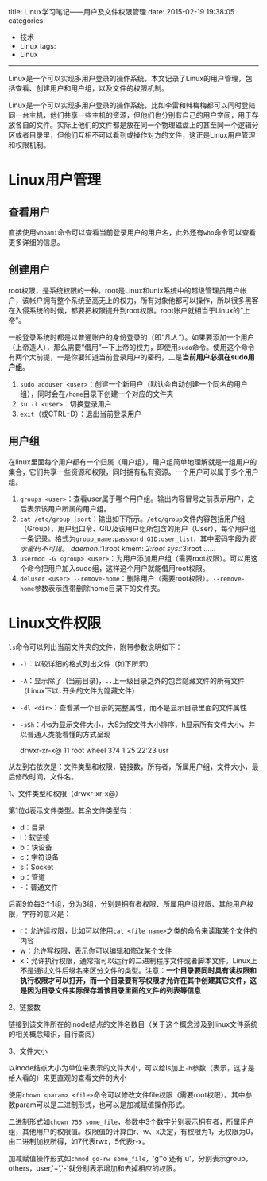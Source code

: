 title: Linux学习笔记——用户及文件权限管理
date: 2015-02-19 19:38:05
categories:
- 技术
- Linux
tags:
- Linux
---
Linux是一个可以实现多用户登录的操作系统，本文记录了Linux的用户管理，包括查看、创建用户和用户组，以及文件的权限机制。

<!-- more -->

Linux是一个可以实现多用户登录的操作系统，比如李雷和韩梅梅都可以同时登陆同一台主机，他们共享一些主机的资源，但他们也分别有自己的用户空间，用于存放各自的文件。实际上他们的文件都是放在同一个物理磁盘上的甚至同一个逻辑分区或者目录里，但他们互相不可以看到或操作对方的文件，这正是Linux用户管理和权限机制。

# Linux用户管理

## 查看用户

直接使用`whoami`命令可以查看当前登录用户的用户名，此外还有`who`命令可以查看更多详细的信息。

## 创建用户

root权限，是系统权限的一种。root是Linux和unix系统中的超级管理员用户帐户，该帐户拥有整个系统至高无上的权力，所有对象他都可以操作，所以很多黑客在入侵系统的时候，都要把权限提升到root权限。root账户就相当于Linux的“上帝”。

一般登录系统时都是以普通账户的身份登录的（即“凡人”）。如果要添加一个用户（上帝造人），那么需要“借用”一下上帝的权力，即使用`sudo`命令。使用这个命令有两个大前提，一是你要知道当前登录用户的密码，二是**当前用户必须在sudo用户组**。

1. `sudo adduser <user>`：创建一个新用户（默认会自动创建一个同名的用户组），同时会在`/home`目录下创建一个对应的文件夹
2. `su -l <user>`：切换登录用户
3. `exit`（或CTRL+D）：退出当前登录用户

## 用户组

在linux里面每个用户都有一个归属（用户组），用户组简单地理解就是一组用户的集合，它们共享一些资源和权限，同时拥有私有资源。一个用户可以属于多个用户组。

1. `groups <user>`：查看user属于哪个用户组。输出内容冒号之前表示用户，之后表示该用户所属的用户组。
2. `cat /etc/group |sort`：输出如下所示。`/etc/group`文件内容包括用户组（Group）、用户组口令、GID及该用户组所包含的用户（User），每个用户组一条记录。格式为`group_name:password:GID:user_list`，其中密码字段为*表示密码不可见。
    daemon:*:1:root
    kmem:*:2:root
    sys:*:3:root ......
3. `usermod -G <group> <user>`：为用户添加用户组（需要root权限）。可以用这个命令把用户加入sudo组，这样这个用户就能借用root权限。
4. `deluser <user> --remove-home`：删除用户（需要root权限）。`--remove-home`参数表示连带删除home目录下的文件夹。

# Linux文件权限
`ls`命令可以列出当前文件夹的文件，附带参数说明如下：

* `-l`：以较详细的格式列出文件（如下所示）
* `-A`：显示除了`.`(当前目录)，`..`上一级目录之外的包含隐藏文件的所有文件（Linux下以`.`开头的文件为隐藏文件）
* `-dl <dir>`：查看某一个目录的完整属性，而不是显示目录里面的文件属性
* `-sSh`：小s为显示文件大小，大S为按文件大小排序，h显示所有文件大小，并以普通人类能看懂的方式呈现

    drwxr-xr-x@   11 root  wheel      374  1 25 22:23 usr

从左到右依次是：文件类型和权限，链接数，所有者，所属用户组，文件大小，最后修改时间，文件名。

1、文件类型和权限（drwxr-xr-x@）

第1位d表示文件类型。其余文件类型有：
* d：目录
* l：软链接
* b：块设备
* c：字符设备
* s：Socket
* p：管道
* -：普通文件

后面9位每3个1组，分为3组，分别是拥有者权限、所属用户组权限、其他用户权限，字符的意义是：

* r：允许读权限，比如可以使用`cat <file name>`之类的命令来读取某个文件的内容
* w：允许写权限，表示你可以编辑和修改某个文件
* x：允许执行权限，通常指可以运行的二进制程序文件或者脚本文件。Linux上不是通过文件后缀名来区分文件的类型。注意：**一个目录要同时具有读权限和执行权限才可以打开，而一个目录要有写权限才允许在其中创建其它文件，这是因为目录文件实际保存着该目录里面的文件的列表等信息**

2、链接数

链接到该文件所在的inode结点的文件名数目（关于这个概念涉及到linux文件系统的相关概念知识，自行查阅）

3、文件大小

以inode结点大小为单位来表示的文件大小，可以给ls加上`-h`参数（表示，这才是给人看的）来更直观的查看文件的大小

使用`chown <param> <file>`命令可以修改文件file权限（需要root权限）。其中参数param可以是二进制形式，也可以是加减赋值操作形式。

二进制形式如`chown 755 some_file`，参数中3个数字分别表示拥有者，所属用户组，其他用户的权限值。权限值的计算由r、w、x决定，有权限为1，无权限为0，由二进制加权所得，如7代表rwx，5代表r-x。

加减赋值操作形式如`chmod go-rw some_file`，'g''o'还有'u'，分别表示group，others，user,'+','-'就分别表示增加和去掉相应的权限。